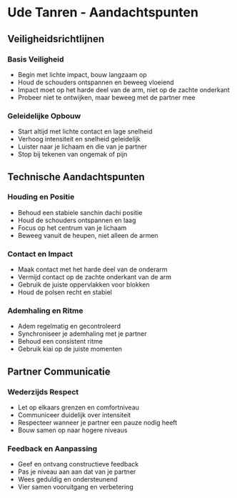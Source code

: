 # Ude Tanren - Aandachtspunten

## Veiligheidsrichtlijnen

### Basis Veiligheid
- Begin met lichte impact, bouw langzaam op
- Houd de schouders ontspannen en beweeg vloeiend
- Impact moet op het harde deel van de arm, niet op de zachte onderkant
- Probeer niet te ontwijken, maar beweeg met de partner mee

### Geleidelijke Opbouw
- Start altijd met lichte contact en lage snelheid
- Verhoog intensiteit en snelheid geleidelijk
- Luister naar je lichaam en die van je partner
- Stop bij tekenen van ongemak of pijn

## Technische Aandachtspunten

### Houding en Positie
- Behoud een stabiele sanchin dachi positie
- Houd de schouders ontspannen en laag
- Focus op het centrum van je lichaam
- Beweeg vanuit de heupen, niet alleen de armen

### Contact en Impact
- Maak contact met het harde deel van de onderarm
- Vermijd contact op de zachte onderkant van de arm
- Gebruik de juiste oppervlakken voor blokken
- Houd de polsen recht en stabiel

### Ademhaling en Ritme
- Adem regelmatig en gecontroleerd
- Synchroniseer je ademhaling met je partner
- Behoud een consistent ritme
- Gebruik kiai op de juiste momenten

## Partner Communicatie

### Wederzijds Respect
- Let op elkaars grenzen en comfortniveau
- Communiceer duidelijk over intensiteit
- Respecteer wanneer je partner een pauze nodig heeft
- Bouw samen op naar hogere niveaus

### Feedback en Aanpassing
- Geef en ontvang constructieve feedback
- Pas je niveau aan aan dat van je partner
- Wees geduldig en ondersteunend
- Vier samen vooruitgang en verbetering 